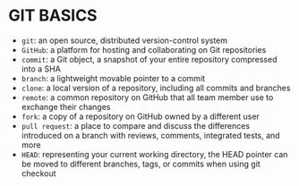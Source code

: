 # GIT BASICS

- `git`: an open source, distributed version-control system
- `GitHub`: a platform for hosting and collaborating on Git repositories
- `commit`: a Git object, a snapshot of your entire repository compressed into a SHA
- `branch`: a lightweight movable pointer to a commit
- `clone`: a local version of a repository, including all commits and branches
- `remote`: a common repository on GitHub that all team member use to exchange their changes
- `fork`: a copy of a repository on GitHub owned by a different user
- `pull request`: a place to compare and discuss the differences introduced on a branch with reviews, comments, integrated
tests, and more
- `HEAD`: representing your current working directory, the HEAD pointer can be moved to different branches, tags, or commits when using git checkout